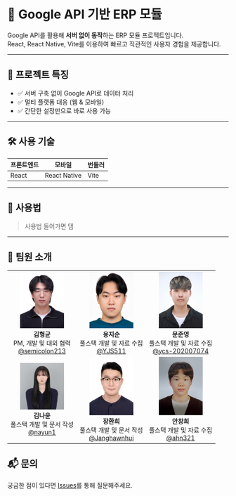 # 📘 Google API 기반 ERP 모듈

Google API를 활용해 **서버 없이 동작**하는 ERP 모듈 프로젝트입니다.  
React, React Native, Vite를 이용하여 빠르고 직관적인 사용자 경험을 제공합니다.

---

## 🧩 프로젝트 특징

- ✅ 서버 구축 없이 Google API로 데이터 처리
- ✅ 멀티 플랫폼 대응 (웹 & 모바일)
- ✅ 간단한 설정만으로 바로 사용 가능

---

## 🛠 사용 기술

| 프론트엔드 | 모바일 | 번들러 |
|------------|--------|---------|
| React      | React Native | Vite |

---

## 🚀 사용법

> 사용법 들어가면 댐

---

## 👥 팀원 소개

<table>
  <tr>
    <td align="center">
      <img src="images/team/김형균.jpg" width="100"/><br/>
      <b>김형균</b><br/>
      PM, 개발 및 대외 협력<br/>
      <a href="https://github.com/semicolon213">@semicolon213</a>
    </td>
    <td align="center">
      <img src="images/team/용지순.jpg" width="100"/><br/>
      <b>용지순</b><br/>
      풀스택 개발 및 자료 수집<br/>
      <a href="https://github.com/YJS511">@YJS511</a>
    </td>
    <td align="center">
      <img src="images/team/문준영.jpg" width="100"/><br/>
      <b>문준영</b><br/>
      풀스택 개발 및 자료 수집<br/>
      <a href="https://github.com/ycs-202007074">@ycs-202007074</a>
    </td>
  </tr>
  <tr>
    <td align="center">
      <img src="images/team/김나윤.jpg" width="100"/><br/>
      <b>김나윤</b><br/>
      풀스택 개발 및 문서 작성<br/>
      <a href="https://github.com/nayun1">@nayun1</a>
    </td>
    <td align="center">
      <img src="images/team/장환희.jpg" width="100"/><br/>
      <b>장환희</b><br/>
      풀스택 개발 및 문서 작성<br/>
      <a href="https://github.com/Janghawnhui">@Janghawnhui</a>
    </td>
    <td align="center">
      <img src="images/team/안창희.jpg" width="100"/><br/>
      <b>안창희</b><br/>
      풀스택 개발 및 자료 수집<br/>
      <a href="https://github.com/ahn321">@ahn321</a>
    </td>
  </tr>
</table>


## 📬 문의

궁금한 점이 있다면 [Issues](https://github.com/semicolon213/hot_potato/issues)를 통해 질문해주세요.
